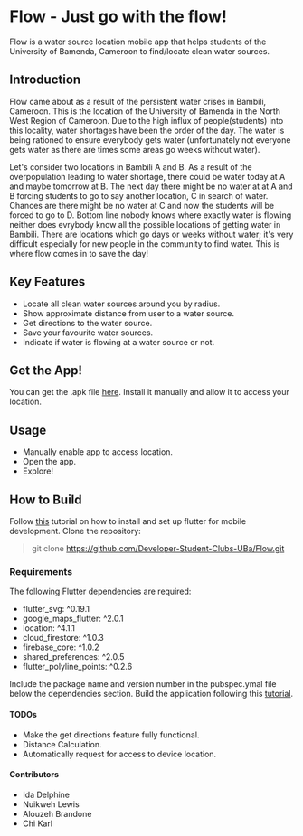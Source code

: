 # Flow - Just go with the flow!
Flow is a water source location mobile app that helps students of the University of Bamenda, Cameroon to find/locate clean water sources.

## Introduction
Flow came about as a result of the persistent water crises in Bambili, Cameroon. This is the location of the University of Bamenda in the North West Region of Cameroon. Due to the high influx of people(students) into this locality, water shortages have been the order of the day. The water is being rationed to ensure everybody gets water (unfortunately not everyone gets water as there are times some areas go weeks without water).

Let's consider two locations in Bambili A and B. As a result of the overpopulation leading to water shortage, there could be water today at A and maybe tomorrow at B. The next day there might be no water at at A and B forcing students to go to say another location, C in search of water. Chances are there might be no water at C and now the students will be forced to go to D. Bottom line nobody knows where exactly water is flowing neither does evrybody know all the possible locations of getting water in Bambili. There are locations which go days or weeks without water; it's very difficult especially for new people in the community to find water. This is where flow comes in to save the day!


## Key Features
* Locate all clean water sources around you by radius.
* Show approximate distance from user to a water source.
* Get directions to the water source.
* Save your favourite water sources.
* Indicate if water is flowing at a water source or not.


## Get the App!
You can get the .apk file [here](https://drive.google.com/file/d/19hP9BfqYNmUc7WzCTWoCzYJDq50yVt4s/view?usp=drivesdk).
Install it manually and allow it to access your location.

## Usage
* Manually enable app to access location.
* Open the app.
* Explore!

## How to Build

Follow [this](https://flutter.dev/docs/get-started/install) tutorial on how to install and set up flutter for mobile development.
Clone the repository:
> git clone https://github.com/Developer-Student-Clubs-UBa/Flow.git

### Requirements
The following Flutter dependencies are required:
*  flutter_svg: ^0.19.1
*  google_maps_flutter: ^2.0.1
*  location: ^4.1.1
*  cloud_firestore: ^1.0.3
*  firebase_core: ^1.0.2
*  shared_preferences: ^2.0.5
*  flutter_polyline_points: ^0.2.6

Include the package name and version number in the pubspec.ymal file below the dependencies section.
Build the application following this [tutorial](https://flutter.dev/docs/deployment/android).

#### TODOs
* Make the get directions feature fully functional.
* Distance Calculation.
* Automatically request for access to device location.


#### Contributors
* Ida Delphine
* Nuikweh Lewis 
* Alouzeh Brandone
* Chi Karl
